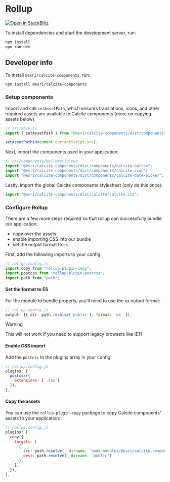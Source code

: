 # Rollup

[![Open in StackBlitz](https://developer.stackblitz.com/img/open_in_stackblitz.svg)](https://stackblitz.com/github/esri/calcite-design-system/tree/dev/examples/components/rollup?file=README.md)

To install dependencies and start the development server, run:

```sh
npm install
npm run dev
```

## Developer info

To install `@esri/calcite-components`, run:

```sh
npm install @esri/calcite-components
```

### Setup components

Import and call `setAssetPath`, which ensures translations, icons, and other required assets are available to Calcite components (more on copying assets below).

```js
// src/main.ts
import { setAssetPath } from "@esri/calcite-components/dist/components";

setAssetPath(document.currentScript.src);
```

Next, import the components used in your application:

```js
// src/components/HelloWorld.vue
import "@esri/calcite-components/dist/components/calcite-button";
import "@esri/calcite-components/dist/components/calcite-icon";
import "@esri/calcite-components/dist/components/calcite-date-picker";
```

Lastly, import the global Calcite components stylesheet (only do this once):

```js
import "@esri/calcite-components/dist/calcite/calcite.css";
```

### Configure Rollup

There are a few more steps required so that rollup can successfully bundle our application:

- copy over the assets
- enable importing CSS into our bundle
- set the output format to `es`

First, add the following imports to your config:

```js
// rollup.config.js
import copy from "rollup-plugin-copy";
import postcss from "rollup-plugin-postcss";
import path from "path";
```

#### Set the format to ES

For the module to bundle properly, you'll need to use the `es` output format:

```js
// rollup.config.js
output: [{ dir: path.resolve('public'), format: 'es' }],
```

> [!WARNING]
> This will not work if you need to support legacy browsers like IE11

#### Enable CSS import

Add the `postcss` to the plugins array in your config:

```js
// rollup.config.js
plugins: [
  postcss({
    extensions: ['.css']
  }),
],
```

#### Copy the assets

You can use the `rollup-plugin-copy` package to copy Calcite components' assets to your application:

```js
// rollup.config.js
plugins: [
  copy({
    targets: [
      {
        src: path.resolve(__dirname, 'node_modules/@esri/calcite-components/dist/calcite/assets'),
        dest: path.resolve(__dirname, 'public')
      },
    ],
  }),
],
```
